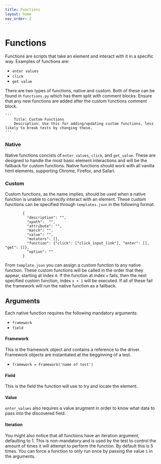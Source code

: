 ```yaml
---
title: Functions
layout: home
nav_order: 2
---
```

# Functions
Functions are scripts that take an element and interact with it in a specific way. Examples of functions are:
- `enter values`
- `click`
- `get value`

There are two types of functions, native and custom. Both of these can be found in `functions.py` which has them split with comment blocks. Ensure that any new functions are added after the custom functions comment block.

```
'''
    Title: Custom Functions
    Description: Use this for adding/updating custom functions, less likely to break tests by changing these.
'''
```

### Native
Native functions concists of `enter_values`, `click`, and `get_value`. These are designed to handle the most basic element interactions and will be the fallback for custom functions. 
Native functions should work with all vanilla html elements, supporting Chrome, Firefox, and Safari.

### Custom
Custom functions, as the name implies, should be used when a native function is unable to correctly interact with an element. These custom functions can be specified through `templates.json` in the following format:
```
        {
          "description": "",
          "xpath":  "",
          "attribute": "",
          "match": "",
          "value": "",
          "mutators": [],
          "function": {"click": ["click_input_link"], "enter": [], "get": []},
          "option": ""
        }
```

From `template.json` you can assign a custom function to any native function. These custom functions will be called in the order that they appear, starting at index `0`. If the function at index `x` fails, then the next specified custom function, index `x + 1` will be executed. If all of these fail the framework will run the native function as a fallback.

## Arguments
Each native function requires the following mandatory arguments:
- `framework`
- `field`

#### Framework    
This is the framework object and contains a reference to the driver. Framework objects are instantiated at the begginning of a test.
- `framework = Framework('name of test')`

#### Field
This is the field the function will use to try and locate the element.

#### Value
`enter_values` also requires a value arugment in order to know what data to pass into the discovered field.

#### Iteration
You might also notice that all functions have an iteration argument, defaulting to 1. This is non-mandatory and is used by the test to control the amount of times it will attempt to perform the function. By default this is 5 times. 
You can force a function to only run once by passing the value `1` in the arguments.
